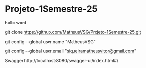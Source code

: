# Projeto-1Semestre-25

hello word

git clone https://github.com/MatheusVSG/Projeto-1Semestre-25.git

git config --global user.name "MatheusVSG"

git config --global user.email "siqueiramatheusvitor@gmail.com"

Swagger http://localhost:8080/swagger-ui/index.html#/
